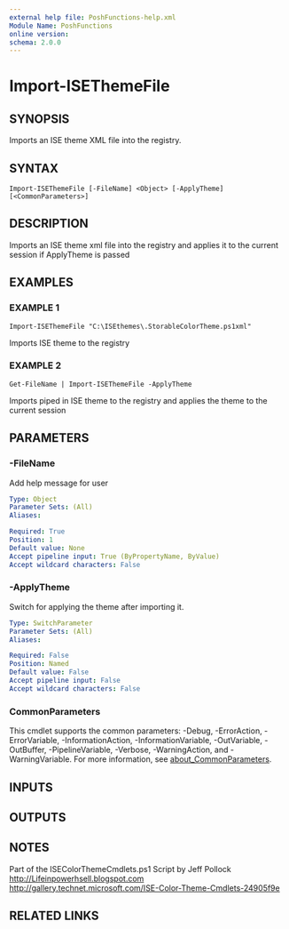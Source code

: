 ```yaml
---
external help file: PoshFunctions-help.xml
Module Name: PoshFunctions
online version:
schema: 2.0.0
---
```


# Import-ISEThemeFile

## SYNOPSIS
Imports an ISE theme XML file into the registry.

## SYNTAX

```
Import-ISEThemeFile [-FileName] <Object> [-ApplyTheme] [<CommonParameters>]
```

## DESCRIPTION
Imports an ISE theme xml file into the registry and applies it
to the current session if ApplyTheme is passed

## EXAMPLES

### EXAMPLE 1
```
Import-ISEThemeFile "C:\ISEthemes\.StorableColorTheme.ps1xml"
```

Imports ISE theme to the registry

### EXAMPLE 2
```
Get-FileName | Import-ISEThemeFile -ApplyTheme
```

Imports piped in ISE theme to the registry and applies the theme to the current session

## PARAMETERS

### -FileName
Add help message for user

```yaml
Type: Object
Parameter Sets: (All)
Aliases:

Required: True
Position: 1
Default value: None
Accept pipeline input: True (ByPropertyName, ByValue)
Accept wildcard characters: False
```

### -ApplyTheme
Switch for applying the theme after importing it.

```yaml
Type: SwitchParameter
Parameter Sets: (All)
Aliases:

Required: False
Position: Named
Default value: False
Accept pipeline input: False
Accept wildcard characters: False
```

### CommonParameters
This cmdlet supports the common parameters: -Debug, -ErrorAction, -ErrorVariable, -InformationAction, -InformationVariable, -OutVariable, -OutBuffer, -PipelineVariable, -Verbose, -WarningAction, and -WarningVariable. For more information, see [about_CommonParameters](http://go.microsoft.com/fwlink/?LinkID=113216).

## INPUTS

## OUTPUTS

## NOTES
Part of the ISEColorThemeCmdlets.ps1 Script by Jeff Pollock
http://Lifeinpowerhsell.blogspot.com
http://gallery.technet.microsoft.com/ISE-Color-Theme-Cmdlets-24905f9e

## RELATED LINKS
